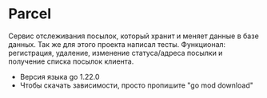 # Parcel
Сервис отслеживания посылок, который хранит и меняет данные в базе данных. Так же для этого проекта написал тесты.
Функционал: регистрация, удаление, изменение статуса/адреса посылки и получение списка посылок клиента.

- Версия языка go 1.22.0
- Чтобы скачать зависимости, просто пропишите "go mod download"
